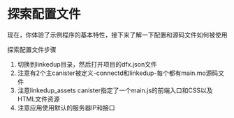 # 探索配置文件

现在，你体验了示例程序的基本特性，接下来了解一下配置和源码文件如何被使用

探索配置文件步骤

1. 切换到linkedup目录，然后打开项目的dfx.json文件
2. 注意有2个主canister被定义-connectd和linkedup-每个都有main.mo源码文件
3. 注意linkedup\_assets canister指定了一个main.js的前端入口和CSS以及HTML文件资源
4. 注意应用使用默认的服务器IP和接口

